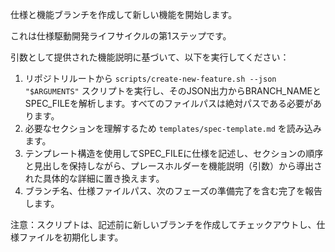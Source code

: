 
仕様と機能ブランチを作成して新しい機能を開始します。

これは仕様駆動開発ライフサイクルの第1ステップです。

引数として提供された機能説明に基づいて、以下を実行してください：

1. リポジトリルートから `scripts/create-new-feature.sh --json "$ARGUMENTS"` スクリプトを実行し、そのJSON出力からBRANCH_NAMEとSPEC_FILEを解析します。すべてのファイルパスは絶対パスである必要があります。
2. 必要なセクションを理解するため `templates/spec-template.md` を読み込みます。
3. テンプレート構造を使用してSPEC_FILEに仕様を記述し、セクションの順序と見出しを保持しながら、プレースホルダーを機能説明（引数）から導出された具体的な詳細に置き換えます。
4. ブランチ名、仕様ファイルパス、次のフェーズの準備完了を含む完了を報告します。

注意：スクリプトは、記述前に新しいブランチを作成してチェックアウトし、仕様ファイルを初期化します。

